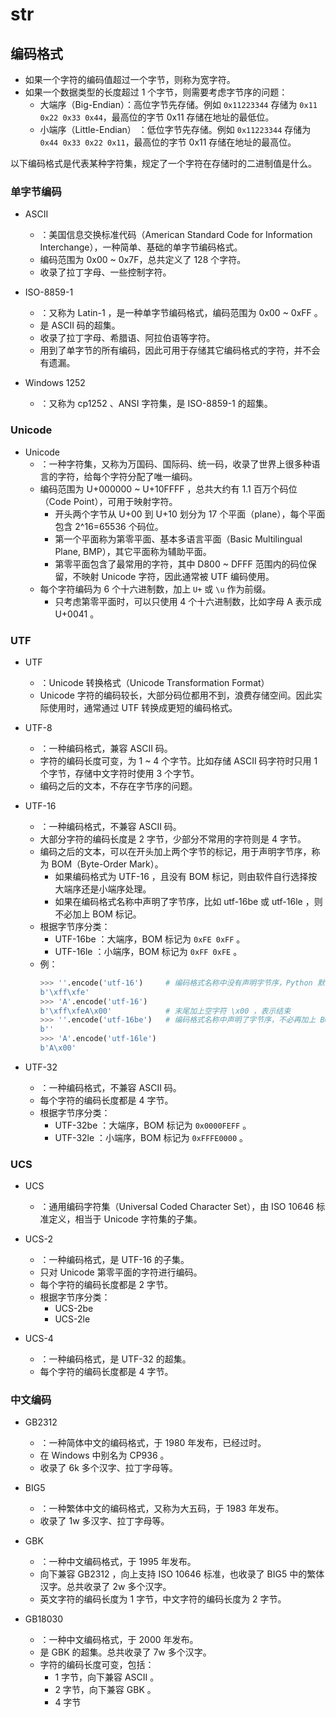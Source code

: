 # str


## 编码格式

- 如果一个字符的编码值超过一个字节，则称为宽字符。
- 如果一个数据类型的长度超过 1 个字节，则需要考虑字节序的问题：
  - 大端序（Big-Endian）：高位字节先存储。例如 `0x11223344` 存储为 `0x11 0x22 0x33 0x44`，最高位的字节 0x11 存储在地址的最低位。
  - 小端序（Little-Endian） ：低位字节先存储。例如 `0x11223344` 存储为 `0x44 0x33 0x22 0x11`，最高位的字节 0x11 存储在地址的最高位。


以下编码格式是代表某种字符集，规定了一个字符在存储时的二进制值是什么。

### 单字节编码

- ASCII
  - ：美国信息交换标准代码（American Standard Code for Information Interchange），一种简单、基础的单字节编码格式。
  - 编码范围为 0x00 ~ 0x7F，总共定义了 128 个字符。
  - 收录了拉丁字母、一些控制字符。

- ISO-8859-1
  - ：又称为 Latin-1 ，是一种单字节编码格式，编码范围为 0x00 ~ 0xFF 。
  - 是 ASCII 码的超集。
  - 收录了拉丁字母、希腊语、阿拉伯语等字符。
  - 用到了单字节的所有编码，因此可用于存储其它编码格式的字符，并不会有遗漏。

- Windows 1252
  - ：又称为 cp1252 、ANSI 字符集，是 ISO-8859-1 的超集。

### Unicode

- Unicode
  - ：一种字符集，又称为万国码、国际码、统一码，收录了世界上很多种语言的字符，给每个字符分配了唯一编码。
  - 编码范围为 U+000000 ~ U+10FFFF ，总共大约有 1.1 百万个码位（Code Point），可用于映射字符。
    - 开头两个字节从 U+00 到 U+10 划分为 17 个平面（plane），每个平面包含 2^16=65536 个码位。
    - 第一个平面称为第零平面、基本多语言平面（Basic Multilingual Plane, BMP），其它平面称为辅助平面。
    - 第零平面包含了最常用的字符，其中 D800 ~ DFFF 范围内的码位保留，不映射 Unicode 字符，因此通常被 UTF 编码使用。
  - 每个字符编码为 6 个十六进制数，加上 `U+` 或 `\u` 作为前缀。
    - 只考虑第零平面时，可以只使用 4 个十六进制数，比如字母 A 表示成 U+0041 。

### UTF

- UTF
  - ：Unicode 转换格式（Unicode Transformation Format）
  - Unicode 字符的编码较长，大部分码位都用不到，浪费存储空间。因此实际使用时，通常通过 UTF 转换成更短的编码格式。

- UTF-8
  - ：一种编码格式，兼容 ASCII 码。
  - 字符的编码长度可变，为 1 ~ 4 个字节。比如存储 ASCII 码字符时只用 1 个字节，存储中文字符时使用 3 个字节。
  - 编码之后的文本，不存在字节序的问题。

- UTF-16
  - ：一种编码格式，不兼容 ASCII 码。
  - 大部分字符的编码长度是 2 字节，少部分不常用的字符则是 4 字节。
  - 编码之后的文本，可以在开头加上两个字节的标记，用于声明字节序，称为 BOM（Byte-Order Mark）。
    - 如果编码格式为 UTF-16 ，且没有 BOM 标记，则由软件自行选择按大端序还是小端序处理。
    - 如果在编码格式名称中声明了字节序，比如 utf-16be 或 utf-16le ，则不必加上 BOM 标记。
  - 根据字节序分类：
    - UTF-16be ：大端序，BOM 标记为 `0xFE 0xFF` 。
    - UTF-16le ：小端序，BOM 标记为 `0xFF 0xFE` 。
  - 例：
    ```py
    >>> ''.encode('utf-16')     # 编码格式名称中没有声明字节序，Python 默认会按小端序处理，在开头加上 BOM 标记
    b'\xff\xfe'
    >>> 'A'.encode('utf-16')
    b'\xff\xfeA\x00'            # 末尾加上空字符 \x00 ，表示结束
    >>> ''.encode('utf-16be')   # 编码格式名称中声明了字节序，不必再加上 BOM 标记
    b''
    >>> 'A'.encode('utf-16le')
    b'A\x00'
    ```

- UTF-32
  - ：一种编码格式，不兼容 ASCII 码。
  - 每个字符的编码长度都是 4 字节。
  - 根据字节序分类：
    - UTF-32be ：大端序，BOM 标记为 `0x0000FEFF` 。
    - UTF-32le ：小端序，BOM 标记为 `0xFFFE0000` 。

### UCS

- UCS
  - ：通用编码字符集（Universal Coded Character Set），由 ISO 10646 标准定义，相当于 Unicode 字符集的子集。

- UCS-2
  - ：一种编码格式，是 UTF-16 的子集。
  - 只对 Unicode 第零平面的字符进行编码。
  - 每个字符的编码长度都是 2 字节。
  - 根据字节序分类：
    - UCS-2be
    - UCS-2le

- UCS-4
  - ：一种编码格式，是 UTF-32 的超集。
  - 每个字符的编码长度都是 4 字节。

### 中文编码

- GB2312
  - ：一种简体中文的编码格式，于 1980 年发布，已经过时。
  - 在 Windows 中别名为 CP936 。
  - 收录了 6k 多个汉字、拉丁字母等。

- BIG5
  - ：一种繁体中文的编码格式，又称为大五码，于 1983 年发布。
  - 收录了 1w 多汉字、拉丁字母等。

- GBK
  - ：一种中文编码格式，于 1995 年发布。
  - 向下兼容 GB2312 ，向上支持 ISO 10646 标准，也收录了 BIG5 中的繁体汉字。总共收录了 2w 多个汉字。
  - 英文字符的编码长度为 1 字节，中文字符的编码长度为 2 字节。

- GB18030
  - ：一种中文编码格式，于 2000 年发布。
  - 是 GBK 的超集。总共收录了 7w 多个汉字。
  - 字符的编码长度可变，包括：
    - 1 字节，向下兼容 ASCII 。
    - 2 字节，向下兼容 GBK 。
    - 4 字节
